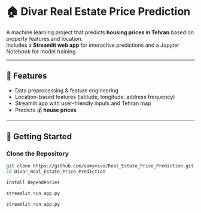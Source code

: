 # 🏠 Divar Real Estate Price Prediction  

A machine learning project that predicts **housing prices in Tehran** based on property features and location.  
Includes a **Streamlit web app** for interactive predictions and a Jupyter Notebook for model training.  

---

## 📌 Features  
- Data preprocessing & feature engineering  
- Location-based features (latitude, longitude, address frequency)  
- Streamlit app with user-friendly inputs and Tehran map  
- Predicts 💰 **house prices**  

---

## 🚀 Getting Started  

### Clone the Repository  
```bash
git clone https://github.com/samyvivo/Real_Estate_Price_Prediction.git
cd Divar_Real_Estate_Price_Prediction

Install Dependencies

streamlit run app.py

streamlit run app.py
